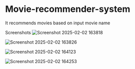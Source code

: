 # Movie-recommender-system
It recommends movies based on input movie name

Screenshots
![Screenshot 2025-02-02 163818](https://github.com/user-attachments/assets/3f392333-e8d0-447c-bc98-fe3c2039713e)

![Screenshot 2025-02-02 163826](https://github.com/user-attachments/assets/d4163018-568a-4897-8e9a-8a6634a753c6)

![Screenshot 2025-02-02 164123](https://github.com/user-attachments/assets/b905eafa-1c95-40e0-b84e-e1b77d3373af)

![Screenshot 2025-02-02 164253](https://github.com/user-attachments/assets/48a4c54a-2543-4103-95fe-da4bb442ef20)
